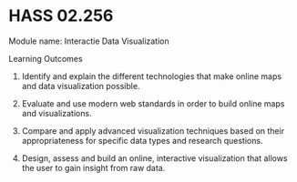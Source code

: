 # HASS 02.256

Module name: Interactie Data Visualization

Learning Outcomes

1. Identify and explain the different technologies that make online maps and data visualization possible.

2. Evaluate and use modern web standards in order to build online maps and visualizations.

3. Compare and apply advanced visualization techniques based on their appropriateness for specific data types and research questions.

4. Design, assess and build an online, interactive visualization that allows the user to gain insight from raw data.